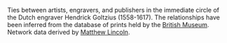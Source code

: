 Ties between artists, engravers, and publishers in the immediate circle of the Dutch engraver Hendrick Goltzius (1558-1617).
The relationships have been inferred from the database of prints held by the [British Museum](http://britishmuseum.org).
Network data derived by [Matthew Lincoln](http://matthewlincoln.net/dissertation).
